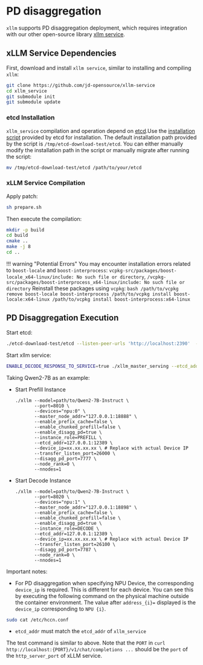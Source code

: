 # PD disaggregation

`xllm` supports PD disaggregation deployment, which requires integration with our other open-source library [xllm service](https://github.com/jd-opensource/xllm-service).

## xLLM Service Dependencies

First, download and install `xllm service`, similar to installing and compiling `xllm`:
```bash
git clone https://github.com/jd-opensource/xllm-service
cd xllm_service
git submodule init
git submodule update
```


### etcd Installation

`xllm_service` compilation and operation depend on [etcd](https://github.com/etcd-io/etcd).Use the [installation script](https://github.com/etcd-io/etcd/releases) provided by etcd for installation. The default installation path provided by the script is `/tmp/etcd-download-test/etcd`. You can either manually modify the installation path in the script or manually migrate after running the script:
```bash
mv /tmp/etcd-download-test/etcd /path/to/your/etcd
```

### xLLM Service Compilation
Apply patch:
```bash
sh prepare.sh
```
Then execute the compilation:
```bash
mkdir -p build
cd build
cmake ..
make -j 8
cd ..
```

!!! warning "Potential Errors"
    You may encounter installation errors related to `boost-locale` and `boost-interprocess`: `vcpkg-src/packages/boost-locale_x64-linux/include: No such file or directory`, `/vcpkg-src/packages/boost-interprocess_x64-linux/include: No such file or directory`
    Reinstall these packages using `vcpkg`:
    ```bash
    /path/to/vcpkg remove boost-locale boost-interprocess
    /path/to/vcpkg install boost-locale:x64-linux
    /path/to/vcpkg install boost-interprocess:x64-linux
    ```

## PD Disaggregation Execution

Start etcd:
```bash 
./etcd-download-test/etcd --listen-peer-urls 'http://localhost:2390'  --listen-client-urls 'http://localhost:2389' --advertise-client-urls 'http://localhost:2391'
```

Start xllm service:
```bash
ENABLE_DECODE_RESPONSE_TO_SERVICE=true ./xllm_master_serving --etcd_addr="127.0.0.1:12389" --http_server_port 28888 --rpc_server_port 28889 --tokenizer_path=/path/to/tokenizer_config_dir/
```

Taking Qwen2-7B as an example:

- Start Prefill Instance
    ``` shell linenums="1" hl_lines="3 9 10"
    ./xllm --model=path/to/Qwen2-7B-Instruct \
           --port=8010 \
           --devices="npu:0" \
           --master_node_addr="127.0.0.1:18888" \
           --enable_prefix_cache=false \
           --enable_chunked_prefill=false \
           --enable_disagg_pd=true \
           --instance_role=PREFILL \
           --etcd_addr=127.0.0.1:12389 \
           --device_ip=xx.xx.xx.xx \ # Replace with actual Device IP 
           --transfer_listen_port=26000 \
           --disagg_pd_port=7777 \
           --node_rank=0 \
           --nnodes=1
    ```
- Start Decode Instance 
    ``` shell linenums="1" hl_lines="3 9 10"
    ./xllm --model=path/to/Qwen2-7B-Instruct \
           --port=8020 \
           --devices="npu:1" \
           --master_node_addr="127.0.0.1:18898" \
           --enable_prefix_cache=false \
           --enable_chunked_prefill=false \
           --enable_disagg_pd=true \
           --instance_role=DECODE \
           --etcd_addr=127.0.0.1:12389 \
           --device_ip=xx.xx.xx.xx \ # Replace with actual Device IP 
           --transfer_listen_port=26100 \
           --disagg_pd_port=7787 \
           --node_rank=0 \
           --nnodes=1
    ```

Important notes:

- For PD disaggregation when specifying NPU Device, the corresponding `device_ip` is required. This is different for each device. You can see this by executing the following command on the physical machine outside the container environment. The value after `address_{i}=` displayed is the `device_ip` corresponding to `NPU {i}`.
```bash
sudo cat /etc/hccn.conf
```

- `etcd_addr` must match the `etcd_addr` of `xllm_service`

The test command is similar to above. Note that the `PORT` in `curl http://localhost:{PORT}/v1/chat/completions ...` should be the `port` of the `http_server_port` of xLLM service.